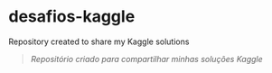 # desafios-kaggle
Repository created to share my Kaggle solutions
>_Repositório criado para compartilhar minhas soluções Kaggle_